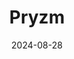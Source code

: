---  
layout: startup_page  
title: "Pryzm"  
id: "pryzm.io"  
permalink: "/pryzmpryzm.io08282024/"  
website: "https://pryzm.io/"  
funding_round: "Seed"  
funding_amount: "$2M"  
investors: "XYZ Venture Capital, Amplify.LA, First In"  
about: "Pryzm is an AI-powered platform designed to help technology companies secure government contracts more efficiently. It provides targeted data and tools to proactively navigate the complexities of public sector procurement, offering a more streamlined and transparent approach than traditional methods. This helps companies focus their efforts on relevant opportunities and win more government business."  
markets: "Government Contracting, AI, Technology, Aerospace, GovTech, Defense, DefenseTech, Artificial Intelligence & Machine Learning, Real Estate Technology"  
hq: "Boston, Massachusetts, United States"  
founded_year: "2022"  
linkedin: "https://www.linkedin.com/company/pryzm-dynamics"  
twitter: "https://twitter.com/Pryzm_Dynamics"  
instagram: ""  
facebook: ""  
crunchbase: "https://www.crunchbase.com/organization/pryzm-f60d"  
pitchbook: "https://pitchbook.com/profiles/company/543789-73"  

date_display: "28-Aug-2024"  
date: "2024-08-28"

# SEO Optimization  
meta_title: "Pryzm - Seed Funding ($2M)"  
meta_description: "Pryzm, Pryzm is an AI-powered platform designed to help technology companies secure government contracts more efficiently. It provides targeted data and tool..."  
meta_keywords: "Pryzm, Government Contracting, AI, Technology, Aerospace, GovTech, Defense, DefenseTech, Artificial Intelligence & Machine Learning, Real Estate Technology, Seed funding"  
canonical_url: "https://startup.projectstartups.com/pryzmpryzm.io08282024/"  
---